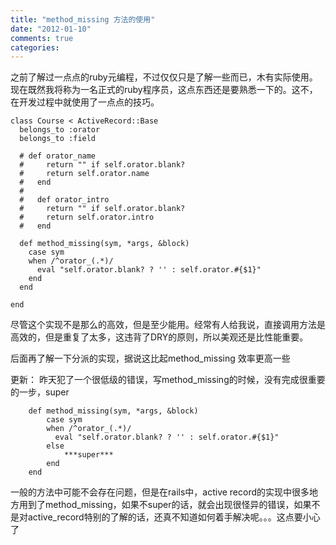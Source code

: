 ```yaml
---
title: "method_missing 方法的使用"
date: "2012-01-10"
comments: true
categories: 
---
```


之前了解过一点点的ruby元编程，不过仅仅只是了解一些而已，木有实际使用。现在既然我将称为一名正式的ruby程序员，这点东西还是要熟悉一下的。这不，在开发过程中就使用了一点点的技巧。


	class Course < ActiveRecord::Base
	  belongs_to :orator
	  belongs_to :field
	
	  # def orator_name
	  #     return "" if self.orator.blank?
	  #     return self.orator.name
	  #   end
	  # 
	  #   def orator_intro
	  #     return "" if self.orator.blank?
	  #     return self.orator.intro
	  #   end
	
	  def method_missing(sym, *args, &block)
	    case sym
	    when /^orator_(.*)/
	      eval "self.orator.blank? ? '' : self.orator.#{$1}"
	    end
	  end
	
	end

尽管这个实现不是那么的高效，但是至少能用。经常有人给我说，直接调用方法是高效的，但是重复了太多，这违背了DRY的原则，所以美观还是比性能重要。


后面再了解一下分派的实现，据说这比起method_missing 效率更高一些

更新： 昨天犯了一个很低级的错误，写method_missing的时候，没有完成很重要的一步，super

		def method_missing(sym, *args, &block)
		    case sym
		    when /^orator_(.*)/
		      eval "self.orator.blank? ? '' : self.orator.#{$1}"
			else
				***super***
		    end
	    end
一般的方法中可能不会存在问题，但是在rails中，active record的实现中很多地方用到了method_missing，如果不super的话，就会出现很怪异的错误，如果不是对active_record特别的了解的话，还真不知道如何着手解决呢。。。这点要小心了

